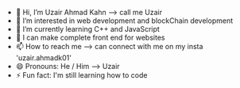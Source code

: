 - 👋 Hi, I’m Uzair Ahmad Kahn --> call me Uzair
- 👀 I’m interested in web development and blockChain development
- 🌱 I’m currently learning C++ and JavaScript
- 💞️ I can make complete front end for websites
- 📫 How to reach me --> can connect with me on my insta 'uzair.ahmadk01'
- 😄 Pronouns: He / Him --> Uzair
- ⚡ Fun fact: I'm still learning how to code 

<!---
Uzairak01/Uzairak01 is a ✨ special ✨ repository because its `README.md` (this file) appears on your GitHub profile.
You can click the Preview link to take a look at your changes.
--->
